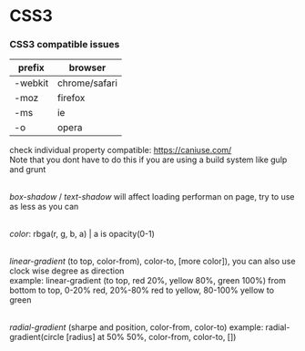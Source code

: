 # CSS3
### CSS3 compatible issues
| prefix  | browser       |
|---------|---------------|
| -webkit | chrome/safari |
| -moz    | firefox       |
| -ms     | ie            |
| -o      | opera         |

check individual property compatible: https://caniuse.com/<br /> 
Note that you dont have to do this if you are using a build system like gulp and grunt<br /><br />

*box-shadow* / *text-shadow* will affect loading performan on page, try to use as less as you can <br /><br />

*color*: rbga(r, g, b, a) | a is opacity(0-1) <br /><br />

*linear-gradient* (to top, color-from), color-to, [more color]), you can also use clock wise degree as direction<br />
example: linear-gradient (to top, red 20%, yellow 80%, green 100%) from bottom to top, 0-20% red, 20%-80% red to yellow, 80-100% yellow to green <br /> <br />

*radial-gradient* (sharpe and position, color-from, color-to)
example: radial-gradient(circle [radius] at 50% 50%, color-from, color-to, [])

